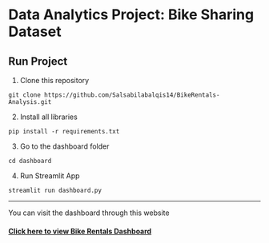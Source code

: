 # Data Analytics Project: Bike Sharing Dataset

## Run Project

1. Clone this repository

```
git clone https://github.com/Salsabilabalqis14/BikeRentals-Analysis.git
```

2. Install all libraries

```
pip install -r requirements.txt
```

3. Go to the dashboard folder

```
cd dashboard
```

4. Run Streamlit App

```
streamlit run dashboard.py
```

--- 

You can visit the dashboard through this website

#### [**Click here to view Bike Rentals Dashboard**](https://bikerentals-analysis.streamlit.app/)
